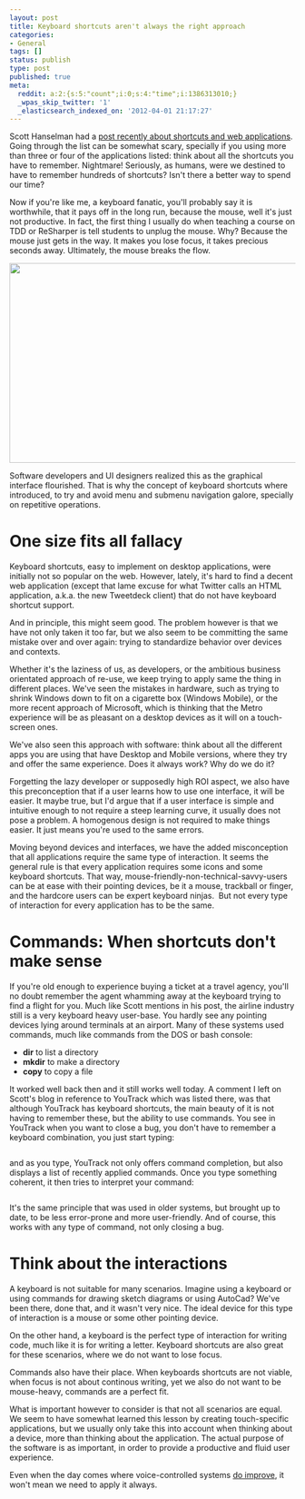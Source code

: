 ```yaml
---
layout: post
title: Keyboard shortcuts aren't always the right approach
categories:
- General
tags: []
status: publish
type: post
published: true
meta:
  reddit: a:2:{s:5:"count";i:0;s:4:"time";i:1386313010;}
  _wpas_skip_twitter: '1'
  _elasticsearch_indexed_on: '2012-04-01 21:17:27'
---
```

Scott Hanselman had a <a href="http://www.hanselman.com/blog/TheWebIsTheNewTerminalAreYouUsingTheWebsKeyboardShortcutsAndHotkeys.aspx">post recently about shortcuts and web applications</a>. Going through the list can be somewhat scary, specially if you using more than three or four of the applications listed: think about all the shortcuts you have to remember. Nightmare! Seriously, as humans, were we destined to have to remember hundreds of shortcuts? Isn't there a better way to spend our time?

Now if you're like me, a keyboard fanatic, you'll probably say it is worthwhile, that it pays off in the long run, because the mouse, well it's just not productive. In fact, the first thing I usually do when teaching a course on TDD or ReSharper is tell students to unplug the mouse. Why? Because the mouse just gets in the way. It makes you lose focus, it takes precious seconds away. Ultimately, the mouse breaks the flow.

<a href="http://hhariri.files.wordpress.com/2012/04/d.jpg"><img class="alignnone size-full wp-image-2360" title="Mouse" src="http://hhariri.files.wordpress.com/2012/04/d.jpg" alt="" width="529" height="352" /></a>

Software developers and UI designers realized this as the graphical interface flourished. That is why the concept of keyboard shortcuts where introduced, to try and avoid menu and submenu navigation galore, specially on repetitive operations.
<h1>One size fits all fallacy</h1>
Keyboard shortcuts, easy to implement on desktop applications, were initially not so popular on the web. However, lately, it's hard to find a decent web application (except that lame excuse for what Twitter calls an HTML application, a.k.a. the new Tweetdeck client) that do not have keyboard shortcut support.

And in principle, this might seem good. The problem however is that we have not only taken it too far, but we also seem to be committing the same mistake over and over again: trying to standardize behavior over devices and contexts.

Whether it's the laziness of us, as developers, or the ambitious business orientated approach of re-use, we keep trying to apply same the thing in different places. We've seen the mistakes in hardware, such as trying to shrink Windows down to fit on a cigarette box (Windows Mobile), or the more recent approach of Microsoft, which is thinking that the Metro experience will be as pleasant on a desktop devices as it will on a touch-screen ones.

We've also seen this approach with software: think about all the different apps you are using that have Desktop and Mobile versions, where they try and offer the same experience. Does it always work? Why do we do it?

Forgetting the lazy developer or supposedly high ROI aspect, we also have this preconception that if a user learns how to use one interface, it will be easier. It maybe true, but I'd argue that if a user interface is simple and intuitive enough to not require a steep learning curve, it usually does not pose a problem. A homogenous design is not required to make things easier. It just means you're used to the same errors.

Moving beyond devices and interfaces, we have the added misconception that all applications require the same type of interaction. It seems the general rule is that every application requires some icons and some keyboard shortcuts. That way, mouse-friendly-non-technical-savvy-users can be at ease with their pointing devices, be it a mouse, trackball or finger, and the hardcore users can be expert keyboard ninjas.  But not every type of interaction for every application has to be the same.
<h1>Commands: When shortcuts don't make sense</h1>
If you're old enough to experience buying a ticket at a travel agency, you'll no doubt remember the agent whamming away at the keyboard trying to find a flight for you. Much like Scott mentions in his post, the airline industry still is a very keyboard heavy user-base. You hardly see any pointing devices lying around terminals at an airport. Many of these systems used commands, much like commands from the DOS or bash console:
<ul>
	<li><strong>dir</strong> to list a directory</li>
	<li><strong>mkdir</strong> to make a directory</li>
	<li><strong>copy</strong> to copy a file</li>
</ul>
It worked well back then and it still works well today. A comment I left on Scott's blog in reference to YouTrack which was listed there, was that although YouTrack has keyboard shortcuts, the main beauty of it is not having to remember these, but the ability to use commands. You see in YouTrack when you want to close a bug, you don't have to remember a keyboard combination, you just start typing:

<a href="http://hhariri.files.wordpress.com/2012/04/a.png"><img title="YouTrack1" src="http://hhariri.files.wordpress.com/2012/04/a.png" alt="" /></a>

and as you type, YouTrack not only offers command completion, but also displays a list of recently applied commands. Once you type something coherent, it then tries to interpret your command:

<a href="http://hhariri.files.wordpress.com/2012/04/b.png"><img title="YouTrack2" src="http://hhariri.files.wordpress.com/2012/04/b.png" alt="" /></a>

It's the same principle that was used in older systems, but brought up to date, to be less error-prone and more user-friendly. And of course, this works with any type of command, not only closing a bug.
<h1>Think about the interactions</h1>
A keyboard is not suitable for many scenarios. Imagine using a keyboard or using commands for drawing sketch diagrams or using AutoCad? We've been there, done that, and it wasn't very nice. The ideal device for this type of interaction is a mouse or some other pointing device.

On the other hand, a keyboard is the perfect type of interaction for writing code, much like it is for writing a letter. Keyboard shortcuts are also great for these scenarios, where we do not want to lose focus.

Commands also have their place. When keyboards shortcuts are not viable, when focus is not about continous writing, yet we also do not want to be mouse-heavy, commands are a perfect fit.

What is important however to consider is that not all scenarios are equal. We seem to have somewhat learned this lesson by creating touch-specific applications, but we usually only take this into account when thinking about a device, more than thinking about the application. The actual purpose of the software is as important, in order to provide a productive and fluid user experience.

Even when the day comes where voice-controlled systems <a href="http://shitsirisays.com/">do improve</a>, it won't mean we need to apply it always.
